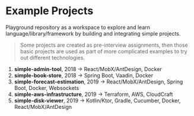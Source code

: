 # Example Projects

Playground repository as a workspace to explore and learn language/library/framework by building and integrating simple projects.

> Some projects are created as pre-interview assignments, then those basic projects are used as part of more complicated examples to try out different technologies.

1. **simple-admin-tool**, 2018 &#8594; React/MobX/AntDesign, Docker
2. **simple-book-store**, 2018 &#8594; Spring Boot, Vaadin, Docker
3. **simple-forecast-estimation**, 2019 &#8594; React/MobX/AntDesign, Spring Boot, Docker, Websockets
4. **simple-aws-infrastructure**, 2019 &#8594; Terraform, AWS, CloudCraft
5. **simple-disk-viewer**, 2019 &#8594; Kotlin/Ktor, Gradle, Cucumber, Docker, React/MobX/AntDesign
